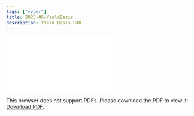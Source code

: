 ```yaml
---
tags: ["vyper"]
title: 2025-06-YieldBasis
description: Yield Basis DAO
---
```


<object data="pdf/2025-06-YieldBasis.pdf" type="application/pdf" width="100%" height="1000px">
    <embed src="pdf/2025-06-YieldBasis.pdf">
        <p>This browser does not support PDFs. Please download the PDF to view it: <a href="pdf/2025-06-YieldBasis.pdf">Download PDF</a>.</p>
    </embed>
</object>
